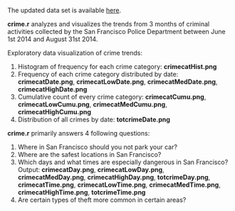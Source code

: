 The updated data set is available [here](https://data.sfgov.org/Public-Safety/SFPD-Incidents-Previous-Three-Months/tmnf-yvry?). 

**crime.r** analyzes and visualizes the trends from 3 months of criminal activities collected by the San Francisco Police Department between June 1st 2014 and August 31st 2014. 

Exploratory data visualization of crime trends:

1. Histogram of frequency for each crime category: **crimecatHist.png**
2. Frequency of each crime category distributed by date: **crimecatDate.png**, **crimecatLowDate.png**, **crimecatMedDate.png**, **crimecatHighDate.png**
3. Cumulative count of every crime category: **crimecatCumu.png**, **crimecatLowCumu.png**, **crimecatMedCumu.png**, **crimecatHighCumu.png**
4. Distribution of all crimes by date: **totcrimeDate.png**

**crime.r** primarily answers 4 following questions:

1. Where in San Francisco should you not park your car?
2. Where are the safest locations in San Francisco?
3. Which days and what times are especially dangerous in San Francisco? Output: **crimecatDay.png**, **crimecatLowDay.png**, **crimecatMedDay.png**, **crimecatHighDay.png**, **totcrimeDay.png**, **crimecatTime.png**, **crimecatLowTime.png**, **crimecatMedTime.png**, **crimecatHighTime.png**, **totcrimeTime.png**
4. Are certain types of theft more common in certain areas?
